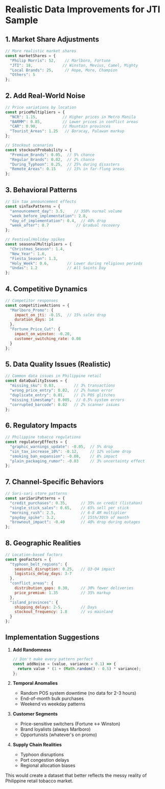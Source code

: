 # Realistic Data Improvements for JTI Sample

## 1. Market Share Adjustments
```javascript
// More realistic market shares
const marketShares = {
  "Philip Morris": 52,    // Marlboro, Fortune
  "JTI": 18,             // Winston, Mevius, Camel, Mighty
  "Local Brands": 25,     // Hope, More, Champion
  "Others": 5
};
```

## 2. Add Real-World Noise
```javascript
// Price variations by location
const priceMultipliers = {
  "NCR": 1.15,           // Higher prices in Metro Manila
  "BARMM": 0.85,         // Lower prices in conflict areas
  "CAR": 0.90,           // Mountain provinces
  "Tourist_Areas": 1.25   // Boracay, Palawan markup
};

// Stockout scenarios
const stockoutProbability = {
  "Premium_Brands": 0.05,  // 5% chance
  "Regular_Brands": 0.02,  // 2% chance
  "During_Typhoon": 0.25,  // 25% during disasters
  "Remote_Areas": 0.15     // 15% in far-flung areas
};
```

## 3. Behavioral Patterns
```javascript
// Sin tax announcement effects
const sinTaxPatterns = {
  "announcement_day": 3.5,    // 350% normal volume
  "week_before_implementation": 2.8,
  "day_of_implementation": 0.4,  // 40% drop
  "week_after": 0.7            // Gradual recovery
};

// Festival/Holiday spikes
const seasonalMultipliers = {
  "Christmas_Season": 1.4,
  "New_Year": 1.6,
  "Fiesta_Season": 1.3,
  "Holy_Week": 0.6,        // Lower during religious periods
  "Undas": 1.2             // All Saints Day
};
```

## 4. Competitive Dynamics
```javascript
// Competitor responses
const competitiveActions = {
  "Marlboro_Promo": {
    impact_on_jti: -0.15,  // 15% sales drop
    duration_days: 14
  },
  "Fortune_Price_Cut": {
    impact_on_winston: -0.20,
    customer_switching_rate: 0.08
  }
};
```

## 5. Data Quality Issues (Realistic)
```javascript
// Common data issues in Philippine retail
const dataQualityIssues = {
  "missing_sku": 0.03,        // 3% transactions
  "wrong_price_entry": 0.02,  // 2% human error
  "duplicate_entry": 0.01,    // 1% POS glitches
  "missing_timestamp": 0.005,  // 0.5% system errors
  "corrupted_barcode": 0.02   // 2% scanner issues
};
```

## 6. Regulatory Impacts
```javascript
// Philippine tobacco regulations
const regulatoryEffects = {
  "graphic_warnings_update": -0.05,  // 5% drop
  "sin_tax_increase_10%": -0.12,     // 12% volume drop
  "smoking_ban_expansion": -0.08,    // 8% impact
  "plain_packaging_rumor": -0.03     // 3% uncertainty effect
};
```

## 7. Channel-Specific Behaviors
```javascript
// Sari-sari store patterns
const sariSariPatterns = {
  "credit_purchases": 0.35,      // 35% on credit (listahan)
  "single_stick_sales": 0.65,    // 65% sell per stick
  "morning_rush": 2.5,           // 6-8 AM multiplier
  "payday_spike": 3.2,           // 15th/30th of month
  "brownout_impact": -0.40       // 40% drop during outages
};
```

## 8. Geographic Realities
```javascript
// Location-based factors
const geoFactors = {
  "typhoon_belt_regions": {
    seasonal_disruption: 0.25,   // Q3-Q4 impact
    logistics_delay_days: 3-7
  },
  "conflict_areas": {
    distribution_gaps: 0.30,     // 30% fewer deliveries
    price_premium: 1.35          // 35% markup
  },
  "island_provinces": {
    shipping_delays: 2-5,        // Days
    stockout_frequency: 1.8      // vs mainland
  }
};
```

## Implementation Suggestions

1. **Add Randomness**
   ```javascript
   // Don't make every pattern perfect
   const addNoise = (value, variance = 0.1) => {
     return value * (1 + (Math.random() - 0.5) * variance);
   };
   ```

2. **Temporal Anomalies**
   - Random POS system downtime (no data for 2-3 hours)
   - End-of-month bulk purchases
   - Weekend vs weekday patterns

3. **Customer Segments**
   - Price-sensitive switchers (Fortune ↔ Winston)
   - Brand loyalists (always Marlboro)
   - Opportunists (whatever's on promo)

4. **Supply Chain Realities**
   - Typhoon disruptions
   - Port congestion delays
   - Regional allocation biases

This would create a dataset that better reflects the messy reality of Philippine retail tobacco market.